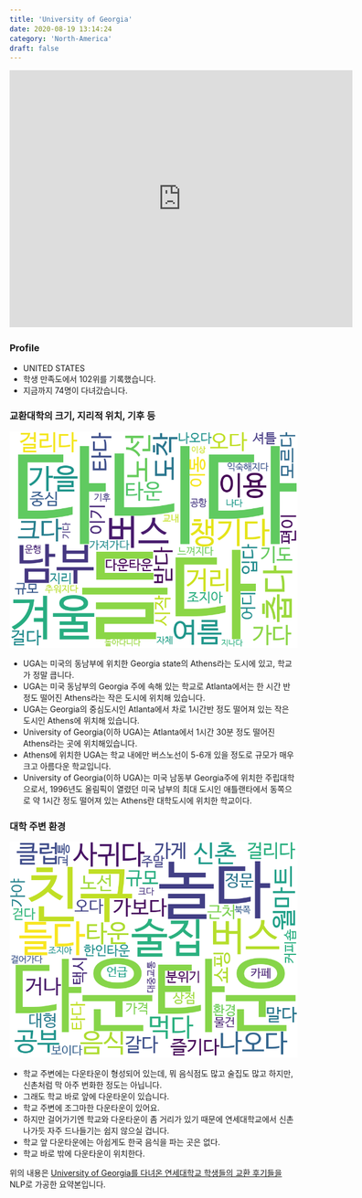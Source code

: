 ```yaml
---
title: 'University of Georgia'
date: 2020-08-19 13:14:24
category: 'North-America'
draft: false
---
```


<iframe
width="600"
height="450"
frameborder="0" style="border:0"
src="https://www.google.com/maps/embed/v1/place?key=AIzaSyC9e1AME-pVmWC4hBpFdu5S4dKzyepa3HQ&q=University+of+Georgia&center=33.9480053,-83.37732209999999&zoom=14" allowfullscreen>
</iframe>

### Profile

* UNITED STATES
* 학생 만족도에서 102위를 기록했습니다.
* 지금까지 74명이 다녀갔습니다. 

### 교환대학의 크기, 지리적 위치, 기후 등

![gen_info-WordCloud](../univ_wordclouds_okt/gen_info/US000202_gen_info_okt.png)

* UGA는 미국의 동남부에 위치한 Georgia state의 Athens라는 도시에 있고, 학교가 정말 큽니다.
* UGA는 미국 동남부의 Georgia 주에 속해 있는 학교로 Atlanta에서는 한 시간 반정도 떨어진 Athens라는 작은 도시에 위치해 있습니다.
* UGA는 Georgia의 중심도시인 Atlanta에서 차로 1시간반 정도 떨어져 있는 작은 도시인 Athens에 위치해 있습니다.
* University of Georgia(이하 UGA)는 Atlanta에서 1시간 30분 정도 떨어진 Athens라는 곳에 위치해있습니다.
* Athens에 위치한 UGA는 학교 내에만 버스노선이 5-6개 있을 정도로 규모가 매우 크고 아름다운 학교입니다.
* University of Georgia(이하 UGA)는 미국 남동부 Georgia주에 위치한 주립대학으로서, 1996년도 올림픽이 열렸던 미국 남부의 최대 도시인 애틀랜타에서 동쪽으로 약 1시간 정도 떨어져 있는 Athens란 대학도시에 위치한 학교이다.


### 대학 주변 환경

![env_info-WordCloud](../univ_wordclouds_okt/env_info/US000202_env_info_okt.png)

* 학교 주변에는 다운타운이 형성되어 있는데, 뭐 음식점도 많고 술집도 많고 하지만, 신촌처럼 막 아주 번화한 정도는 아닙니다.
* 그래도 학교 바로 앞에 다운타운이 있습니다.
* 학교 주변에 조그마한 다운타운이 있어요.
* 하지만 걸어가기엔 학교와 다운타운이 좀 거리가 있기 때문에 연세대학교에서 신촌 나가듯 자주 드나들기는 쉽지 않으실 겁니다.
* 학교 앞 다운타운에는 아쉽게도 한국 음식을 파는 곳은 없다.
* 학교 바로 밖에 다운타운이 위치한다.


위의 내용은 [University of Georgia를 다녀온 연세대학교 학생들의 교환 후기들을](http://oia.yonsei.ac.kr/partner/expReport.asp?ucode=US000202&bgbn=A) NLP로 가공한 요약본입니다. 

